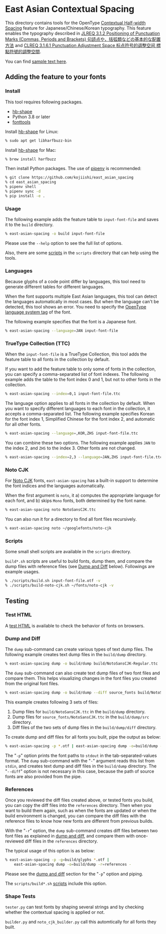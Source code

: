 # East Asian Contextual Spacing

This directory contains tools for
the OpenType [Contextual Half-width Spacing] feature
for Japanese/Chinese/Korean typography.
This feature enables the typography described in
[JLREQ 3.1.2 Positioning of Punctuation Marks (Commas, Periods and Brackets)
<span lang="ja">句読点や，括弧類などの基本的な配置方法</span>](https://w3c.github.io/jlreq/#positioning_of_punctuation_marks)
and [CLREQ 3.1.6.1 Punctuation Adjustment Space
<span lang="zh">标点符号的调整空间 標點符號的調整空間</span>](https://w3c.github.io/clreq/?lang=en#h-punctuation_adjustment_space).

You can find [sample text here](http://kojiishi.github.io/chws/samples.html).

[Contextual Half-width Spacing]: https://docs.microsoft.com/en-us/typography/opentype/spec/features_ae#tag-chws

## Adding the feature to your fonts

### Install

This tool requires following packages.

* [hb-shape]
* Python 3.8 or later
* [fonttools]

Install [hb-shape] for Linux:
```sh
% sudo apt get libharfbuzz-bin
```
Install [hb-shape] for Mac:
```sh
% brew install harfbuzz
```

Then install Python packages.
The use of [pipenv] is recommended:
```sh
% git clone https://github.com/kojiishi/east_asian_spacing
% cd east_asian_spacing
% pipenv shell
% pipenv sync -d
% pip install -e .
```

[fonttools]: https://pypi.org/project/fonttools/
[hb-shape]: https://command-not-found.com/hb-shape
[pipenv]: https://github.com/pypa/pipenv
[poetry]: https://github.com/python-poetry/poetry

### Usage

The following example adds the feature table to `input-font-file`
and saves it to the `build` directory.
```sh
% east-asian-spacing -o build input-font-file
```
Please use the `--help` option
to see the full list of options.

Also, there are some [scripts] in the `scripts` directory
that can help using the tools.

### Languages

Because glyphs of a code point differ by languages,
this tool need to generate different tables for different languages.

When the font supports multiple East Asian languages,
this tool can detect the languages automatically in most cases.
But when the language can't be detected, this tool shows an error.
You need to specify the [OpenType language system tag] of the font.

The following example specifies that the font is a Japanese font.
```sh
% east-asian-spacing --language=JAN input-font-file
```

[OpenType language system tag]: https://docs.microsoft.com/en-us/typography/opentype/spec/languagetags

### TrueType Collection (TTC)

When the `input-font-file` is a TrueType Collection,
this tool adds the feature table to all fonts in the collection by default.

If you want to add the feature table to only some of fonts in the collection,
you can specify a comma-separated list of font indexes.
The following example adds the table to the font index 0 and 1,
but not to other fonts in the collection.
```sh
% east-asian-spacing --index=0,1 input-font-file.ttc
```

The language option applies to all fonts in the collection by default.
When you want to specify different languages to each font in the collection,
it accepts a comma-separated list.
The following example specifies
Korean for the font index 1,
Simplified Chinese for the font index 2,
and automatic for all other fonts.
```sh
% east-asian-spacing --language=,KOR,ZHS input-font-file.ttc
```

You can combine these two options.
The following example applies
`JAN` to the index 2,
and `ZHS` to the index 3.
Other fonts are not changed.
```sh
% east-asian-spacing --index=2,3 --language=JAN,ZHS input-font-file.ttc
```

### Noto CJK

For [Noto CJK] fonts,
`east-asian-spacing` has a built-in support
to determine the font indices and the languages automatically.

When the first argument is `noto`, it
a) computes the appropriate language for each font, and
b) skips `Mono` fonts,
both determined by the font name.
```sh
% east-asian-spacing noto NotoSansCJK.ttc
```
You can also run it for a directory to find all font files recursively.
```sh
% east-asian-spacing noto ~/googlefonts/noto-cjk
```

[Noto CJK]: https://www.google.com/get/noto/help/cjk/

### Scripts
[scripts]: (#scripts)

Some small shell scripts are available in the `scripts` directory.

`build*.sh` scripts are useful to build fonts, dump them, and
compare the dump files with reference files (see [Dump and Diff] below).
Followings are example usages.
```sh
% ./scripts/build.sh input-font-file.otf -v
% ./scripts/build-noto-cjk.sh ~/fonts/noto-cjk -v
```

## Testing

### Test HTML

A [test HTML] is available
to check the behavior of fonts on browsers.

[test HTML]: https://kojiishi.github.io/chws/test.html

### Dump and Diff
[Dump and Diff]: #dump-and-diff

The `dump` sub-command can create various types of text dump files.
The following example creates text dump files in the `build/dump` directory.
```sh
% east-asian-spacing dump -o build/dump build/NotoSansCJK-Regular.ttc
```

The `dump` sub-command can also create
text dump files of two font files and compare them.
This helps visualizing changes in the font files you created
from the original font files.
```sh
% east-asian-spacing dump -o build/dump --diff source_fonts build/NotoSansCJK.ttc
```
This example creates following 3 sets of files:
1. Dump files for `build/NotoSansCJK.ttc` in the `build/dump` directory.
2. Dump files for `source_fonts/NotoSansCJK.ttc` in the `build/dump/src` directory.
3. Diff files of the two sets of dump files in the `build/dump/diff` directory.

To create dump and diff files for all fonts you bulit,
pipe the output as below:
```sh
% east-asian-spacing -p *.otf | east-asian-spacing dump -o=build/dump -
```
The "`-p`" option prints the font paths to `stdout`
in the tab-separated-values format.
The `dump` sub-command with the "`-`" argument reads this list from `stdin`,
and creates text dump and diff files in the `build/dump` directory.
The "`--diff`" option is not necessary in this case,
because the path of source fonts are also provided from the pipe.

### References

Once you reviewed the diff files created above,
or tested fonts you build,
you can copy the diff files into the `references` directory.
Then when you want to build them again,
such as when the fonts are updated or when the build environment is changed,
you can compare the diff files with the reference files
to know how new fonts are different from previous builds.

With the "`-r`" option, the `dump` sub-command
creates diff files between two font files as explained in [dump and diff],
and compare them with once-reviewed diff files in the `references` directory.

The typical usage of this option is as below:
```sh
% east-asian-spacing -p -g=build/glyphs *.otf |
    east-asian-spacing dump -o=build/dump -r=references -
```
Please see the [dump and diff] section for the "`-p`" option and piping.

The `scripts/build*.sh` [scripts] include this option.

### Shape Tests

`tester.py` can test fonts by shaping several strings
and by checking whether the contextual spacing is applied or not.

`builder.py` and `noto_cjk_builder.py` call this automtically
for all fonts they built.
